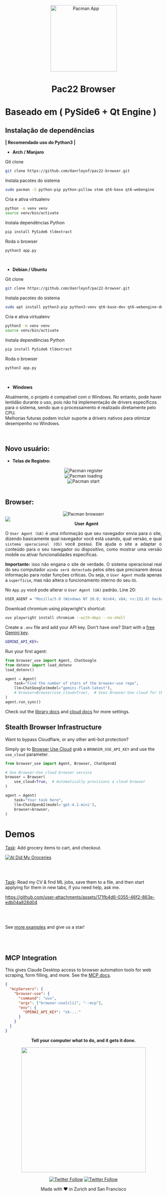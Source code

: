 <div align="center">
  <img src="./pac22.png" width="213" height="213" alt="Pacman App">
</div>

<h1 align="center">Pac22 Browser</h1>

# Baseado em ( PySide6 + Qt Engine )

## Instalação de dependências
<p>
<b>| Recomendado uso do Python3 |</b>
</p>


- <b>Arch / Manjaro</b>

Git clone
```bash
git clone https://github.com/danrleyof/pac22-browser.git
```

Instala pacotes do sistema
```bash
sudo pacman -S python-pip python-pillow stem qt6-base qt6-webengine
```

Cria e ativa virtualenv
```bash
python -m venv venv
source venv/bin/activate
```

Instala dependências Python
```bash
pip install PySide6 tldextract
```

Roda o browser
```bash
python3 app.py
```
<br>

- <b>Debian / Ubuntu</b>

Git clone
```bash
git clone https://github.com/danrleyof/pac22-browser.git
```

Instala pacotes do sistema
```bash
sudo apt install python3-pip python3-venv qt6-base-dev qt6-webengine-dev libqt6webengine6
```

Cria e ativa virtualenv
```bash
python3 -m venv venv
source venv/bin/activate
```

Instala dependências Python
```bash
pip install PySide6 tldextract
```

Roda o browser
```bash
python3 app.py
```
<br>

- <b>Windows</b>

Atualmente, o projeto é compatível com o Windows.
No entanto, pode haver lentidão durante o uso, pois não há implementação de drivers específicos para o sistema, sendo que o processamento é realizado diretamente pelo CPU.
<br>
Melhorias futuras podem incluir suporte a drivers nativos para otimizar desempenho no Windows.

<br>

## Novo usuário:

- <b>Telas de Registro:</b>
<div align="center"><img src="./register.png" alt="Pacman register"></div>
<div align="center"><img src="./loading.png" alt="Pacman loading"></div>
<div align="center"><img src="./start.png" alt="Pacman start"></div>

<br>

## Browser:

<div align="center"><img src="./browser.jpg" alt="Pacman browserr"></div>

<img src="./useragent.png" align="left">
<div align="center">

**User Agent**
</div>

<div align="justify">

O `User Agent (UA)` é uma informação que seu navegador envia para o site, dizendo basicamente qual navegador você está usando, qual versão, e qual `sistema operacional (OS)` você possui.
Ele ajuda o site a adaptar o conteúdo para o seu navegador ou dispositivo, como mostrar uma versão mobile ou ativar funcionalidades específicas.

**Importante:** isso não engana o site de verdade. O sistema operacional real do seu computador `ainda será detectado` pelos sites que precisarem dessa informação para rodar funções críticas.
Ou seja, o `User Agent` muda apenas a `superfície`, mas não altera o funcionamento interno do seu `OS`.

No `App.py` você pode alterar o `User Agent (UA)` padrão. 
Line 20:
</div>

```bash
USER_AGENT = "Mozilla/5.0 (Windows NT 10.0; Win64; x64; rv:131.0) Gecko/20100101 (KHTML, like Gecko) Firefox/131.0 Windows 10"
```

Download chromium using playwright's shortcut:

```bash
uvx playwright install chromium --with-deps --no-shell
```

Create a `.env` file and add your API key. Don't have one? Start with a [free Gemini key](https://aistudio.google.com/app/u/1/apikey?pli=1).

```bash
GEMINI_API_KEY=
```

Run your first agent:

```python
from browser_use import Agent, ChatGoogle
from dotenv import load_dotenv
load_dotenv()

agent = Agent(
    task="Find the number of stars of the browser-use repo",
    llm=ChatGoogle(model="gemini-flash-latest"),
    # browser=Browser(use_cloud=True),  # Uses Browser-Use cloud for the browser
)
agent.run_sync()
```

Check out the [library docs](https://docs.browser-use.com) and [cloud docs](https://docs.cloud.browser-use.com) for more settings.


## Stealth Browser Infrastructure

Want to bypass Cloudflare, or any other anti-bot protection?

Simply go to [Browser Use Cloud](https://docs.cloud.browser-use.com) grab a `BROWSER_USE_API_KEY` and use the `use_cloud` parameter.

```python
from browser_use import Agent, Browser, ChatOpenAI

# Use Browser-Use cloud browser service
browser = Browser(
    use_cloud=True,  # Automatically provisions a cloud browser
)

agent = Agent(
    task="Your task here",
    llm=ChatOpenAI(model='gpt-4.1-mini'),
    browser=browser,
)
```



# Demos

[Task](https://github.com/browser-use/browser-use/blob/main/examples/use-cases/shopping.py): Add grocery items to cart, and checkout.

[![AI Did My Groceries](https://github.com/user-attachments/assets/a0ffd23d-9a11-4368-8893-b092703abc14)](https://www.youtube.com/watch?v=L2Ya9PYNns8)

<br/><br/>


[Task](https://github.com/browser-use/browser-use/blob/main/examples/use-cases/find_and_apply_to_jobs.py): Read my CV & find ML jobs, save them to a file, and then start applying for them in new tabs, if you need help, ask me.

https://github.com/user-attachments/assets/171fb4d6-0355-46f2-863e-edb04a828d04

<br/><br/>

See [more examples](https://docs.browser-use.com/examples) and give us a star!


<br/><br/>
## MCP Integration

This gives Claude Desktop access to browser automation tools for web scraping, form filling, and more. See the [MCP docs](https://docs.browser-use.com/customize/mcp-server).
```json
{
  "mcpServers": {
    "browser-use": {
      "command": "uvx",
      "args": ["browser-use[cli]", "--mcp"],
      "env": {
        "OPENAI_API_KEY": "sk-..."
      }
    }
  }
}
```

<div align="center">
  
**Tell your computer what to do, and it gets it done.**

<img src="https://github.com/user-attachments/assets/06fa3078-8461-4560-b434-445510c1766f" width="400"/>

[![Twitter Follow](https://img.shields.io/twitter/follow/Magnus?style=social)](https://x.com/intent/user?screen_name=mamagnus00)
[![Twitter Follow](https://img.shields.io/twitter/follow/Gregor?style=social)](https://x.com/intent/user?screen_name=gregpr07)

</div>

<div align="center">
Made with ❤️ in Zurich and San Francisco
 </div>

